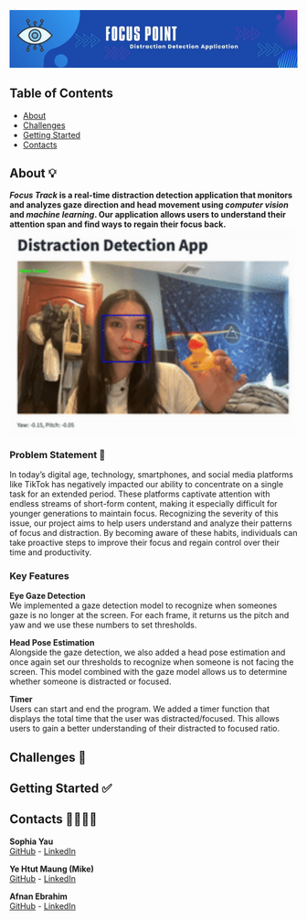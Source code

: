 ![Header](./banner.jpg)

## Table of Contents
* [About](#about-)
* [Challenges](#challenges-)
* [Getting Started](#getting-started-)
* [Contacts](#contacts-)

## About 💡
**_Focus Track_ is a real-time distraction detection application that monitors and analyzes gaze direction and head movement using _computer vision_ and _machine learning_. Our application allows users to understand their attention span and find ways to regain their focus back.**  
<img src="./demo.gif" width="500" />

### Problem Statement 🎯
In today’s digital age, technology, smartphones, and social media platforms like TikTok has negatively impacted our ability to concentrate on a single task for an extended period. These platforms captivate attention with endless streams of short-form content, making it especially difficult for younger generations to maintain focus. Recognizing the severity of this issue, our project aims to help users understand and analyze their patterns of focus and distraction. By becoming aware of these habits, individuals can take proactive steps to improve their focus and regain control over their time and productivity.

### Key Features
**Eye Gaze Detection**  
We implemented a gaze detection model to recognize when someones gaze is no longer at the screen. For each frame, it returns us the pitch and yaw and we use these numbers to set thresholds.

**Head Pose Estimation**  
Alongside the gaze detection, we also added a head pose estimation and once again set our thresholds to recognize when someone is not facing the screen. This model combined with the gaze model allows us to determine whether someone is distracted or focused.

**Timer**  
Users can start and end the program. We added a timer function that displays the total time that the user was distracted/focused. This allows users to gain a better understanding of their distracted to focused ratio. 

## Challenges 🤔

## Getting Started ✅

## Contacts 👩‍💻👨‍💻
**Sophia Yau**  
[GitHub](https://github.com/sophiayau) - [LinkedIn](https://www.linkedin.com/in/sophiayau/)  
  
**Ye Htut Maung (Mike)**  
[GitHub](https://github.com/ye-htut-maung) - [LinkedIn](https://www.linkedin.com/in/ye-htut-maung/) 
  
**Afnan Ebrahim**  
[GitHub](https://github.com/Afnan214) - [LinkedIn](https://www.linkedin.com/in/afnan214/)

